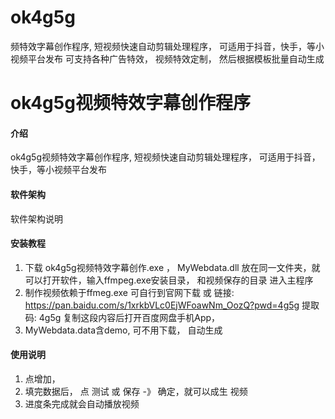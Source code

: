# ok4g5g
频特效字幕创作程序, 短视频快速自动剪辑处理程序， 可适用于抖音，快手，等小视频平台发布 可支持各种广告特效， 视频特效定制， 然后根据模板批量自动生成

# ok4g5g视频特效字幕创作程序

#### 介绍
ok4g5g视频特效字幕创作程序,  短视频快速自动剪辑处理程序， 可适用于抖音，快手，等小视频平台发布

#### 软件架构
软件架构说明


#### 安装教程

1.  下载 ok4g5g视频特效字幕创作.exe ， MyWebdata.dll 放在同一文件夹，就可以打开软件，输入ffmpeg.exe安装目录， 和视频保存的目录 进入主程序
2.   制作视频依赖于ffmeg.exe 可自行到官网下载 或 链接: https://pan.baidu.com/s/1xrkbVLc0EjWFoawNm_OozQ?pwd=4g5g 提取码: 4g5g 复制这段内容后打开百度网盘手机App，
3.  MyWebdata.data含demo, 可不用下载， 自动生成

#### 使用说明

1.  点增加，
2.  填完数据后， 点 测试 或 保存 -》 确定，就可以成生 视频
3.  进度条完成就会自动播放视频
